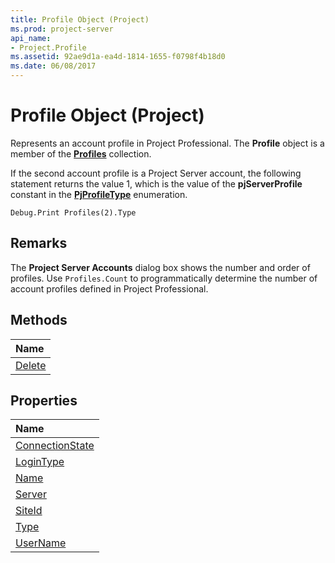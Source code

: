 ```yaml
---
title: Profile Object (Project)
ms.prod: project-server
api_name:
- Project.Profile
ms.assetid: 92ae9d1a-ea4d-1814-1655-f0798f4b18d0
ms.date: 06/08/2017
---
```



# Profile Object (Project)


 

Represents an account profile in Project Professional. The  **Profile** object is a member of the **[Profiles](profiles-object-project.md)** collection.
 
If the second account profile is a Project Server account, the following statement returns the value 1, which is the value of the  **pjServerProfile** constant in the **[PjProfileType](pjprofiletype-enumeration-project.md)** enumeration.
 



```
Debug.Print Profiles(2).Type
```


## Remarks

The  **Project Server Accounts** dialog box shows the number and order of profiles. Use `Profiles.Count` to programmatically determine the number of account profiles defined in Project Professional.
 

 

## Methods



|**Name**|
|:-----|
|[Delete](profile-delete-method-project.md)|

## Properties



|**Name**|
|:-----|
|[ConnectionState](profile-connectionstate-property-project.md)|
|[LoginType](profile-logintype-property-project.md)|
|[Name](profile-name-property-project.md)|
|[Server](profile-server-property-project.md)|
|[SiteId](profile-siteid-property-project.md)|
|[Type](profile-type-property-project.md)|
|[UserName](profile-username-property-project.md)|

